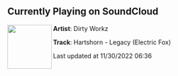## Currently Playing on SoundCloud

[<img align="left" width="100" src="https://i1.sndcdn.com/artworks-qi5tG4NXSiK4tVCU-nj50OQ-t500x500.jpg">](https://soundcloud.com/dirtyworkzofficial/hartshorn-legacy-electric-fox)

**Artist**: Dirty Workz 

**Track**: Hartshorn - Legacy (Electric Fox)

Last updated at 11/30/2022 06:36
